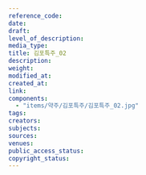```yaml
---
reference_code: 
date: 
draft: 
level_of_description: 
media_type: 
title: 김포특주_02 
description: 
weight: 
modified_at: 
created_at: 
link: 
components: 
  - "items/약주/김포특주/김포특주_02.jpg"
tags: 
creators: 
subjects: 
sources: 
venues: 
public_access_status: 
copyright_status: 
---
```

